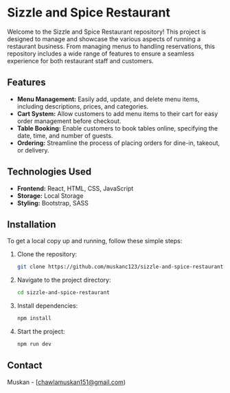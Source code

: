 # Sizzle and Spice Restaurant

Welcome to the Sizzle and Spice Restaurant repository! This project is designed to manage and showcase the various aspects of running a restaurant business. From managing menus to handling reservations, this repository includes a wide range of features to ensure a seamless experience for both restaurant staff and customers.

## Features

- **Menu Management:** Easily add, update, and delete menu items, including descriptions, prices, and categories.
- **Cart System:** Allow customers to add menu items to their cart for easy order management before checkout.
- **Table Booking:** Enable customers to book tables online, specifying the date, time, and number of guests.
- **Ordering:** Streamline the process of placing orders for dine-in, takeout, or delivery.

## Technologies Used

- **Frontend:** React, HTML, CSS, JavaScript
- **Storage:** Local Storage
- **Styling:** Bootstrap, SASS

## Installation

To get a local copy up and running, follow these simple steps:

1. Clone the repository:
    ```sh
    git clone https://github.com/muskanc123/sizzle-and-spice-restaurant.git
    ```
2. Navigate to the project directory:
    ```sh
    cd sizzle-and-spice-restaurant
    ```
3. Install dependencies:
    ```sh
    npm install
    ```

5. Start the project:
    ```sh
    npm run dev
    ```


## Contact

Muskan - [chawlamuskan151@gmail.com)
